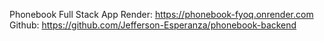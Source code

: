 Phonebook Full Stack App
Render: https://phonebook-fyoq.onrender.com
Github: https://github.com/Jefferson-Esperanza/phonebook-backend
